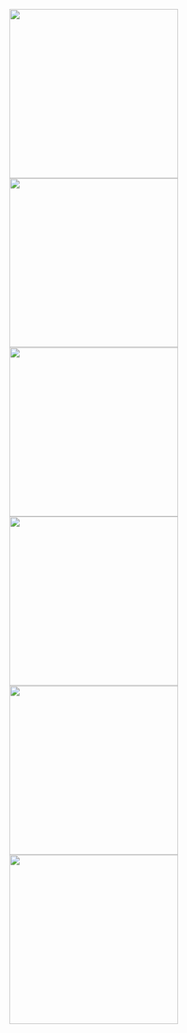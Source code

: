 <img src="https://github.com/user-attachments/assets/50c92767-a709-47ff-a0ad-9e300226d882" width=300px /> <img src="https://github.com/user-attachments/assets/bdef7659-67c9-48b3-b07e-177b8036cd90" width=300px /> <img src="https://github.com/user-attachments/assets/534bbb51-9d7c-4715-a258-078652a8ce1a" width=300px /> <img src="https://github.com/user-attachments/assets/a7e0b2ad-1e3d-4362-a020-e3055e7a25e2" width=300px /> <img src="https://github.com/user-attachments/assets/a36192e1-de18-48c3-9814-ecf359787328" width=300px /> <img src="https://github.com/user-attachments/assets/153e325a-8382-4f88-a73d-14d799a3e726" width=300px />
